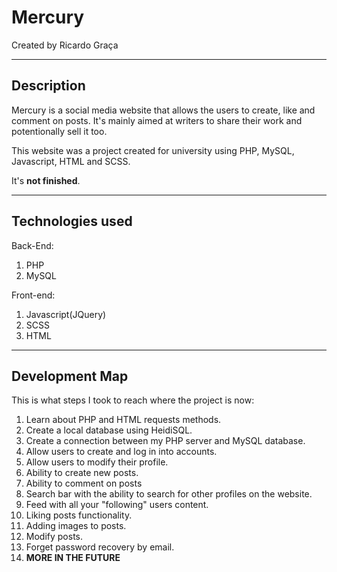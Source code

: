 # **Mercury**
Created by Ricardo Graça

---
## **Description**
Mercury is a social media website that allows the users to create, like and comment on posts. It's mainly aimed at writers to share their work and potentionally sell it too.

This website was a project created for university using PHP, MySQL, Javascript, HTML and SCSS.

It's **not finished**.

---
## **Technologies used**
Back-End:
  1. PHP
  2. MySQL
  
Front-end:
  1. Javascript(JQuery)
  2. SCSS
  3. HTML

---
## **Development Map**
This is what steps I took to reach where the project is now:
1. Learn about PHP and HTML requests methods.
2. Create a local database using HeidiSQL.
3. Create a connection between my PHP server and MySQL database.
4. Allow users to create and log in into accounts.
5. Allow users to modify their profile.
6. Ability to create new posts.
7. Ability to comment on posts
8. Search bar with the ability to search for other profiles on the website.
9. Feed with all your "following" users content.
10. Liking posts functionality.
11. Adding images to posts.
12. Modify posts.
13. Forget password recovery by email.
14. **MORE IN THE FUTURE**

